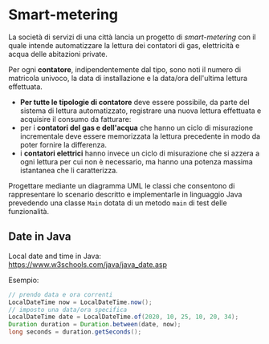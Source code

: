 # Smart-metering  

La società di servizi di una città lancia un progetto di _smart-metering_ con il quale intende automatizzare la lettura dei contatori di gas, elettricità e acqua delle abitazioni private.

Per ogni **contatore**, indipendentemente dal tipo, sono noti il numero di matricola univoco, la data di installazione e la data/ora dell'ultima lettura effettuata.

* **Per tutte le tipologie di contatore** deve essere possibile, da parte del sistema di lettura automatizzato, registrare una nuova lettura effettuata e acquisire il consumo da fatturare:
* per i **contatori del gas e dell'acqua** che hanno un ciclo di misurazione incrementale deve essere memorizzata la lettura precedente in modo da poter fornire la differenza.
* i **contatori elettrici** hanno invece un ciclo di misurazione che si azzera a ogni lettura per cui non è necessario, ma hanno una potenza massima istantanea che li caratterizza.

Progettare mediante un diagramma UML le classi che consentono di rappresentare lo scenario descritto e implementarle in linguaggio Java prevedendo una classe `Main` dotata di un metodo `main` di test delle funzionalità.

## Date in Java

Local date and time in Java: https://www.w3schools.com/java/java_date.asp

Esempio:

```Java
// prendo data e ora correnti
LocalDateTime now = LocalDateTime.now();
// imposto una data/ora specifica
LocalDateTime date = LocalDateTime.of(2020, 10, 25, 10, 20, 34);
Duration duration = Duration.between(date, now);
long seconds = duration.getSeconds();
```